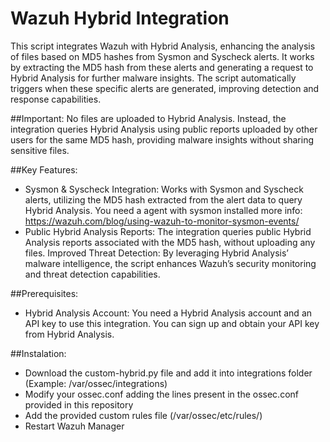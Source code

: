 # Wazuh Hybrid Integration

This script integrates Wazuh with Hybrid Analysis, enhancing the analysis of files based on MD5 hashes from Sysmon and Syscheck alerts. It works by extracting the MD5 hash from these alerts and generating a request to Hybrid Analysis for further malware insights. The script automatically triggers when these specific alerts are generated, improving detection and response capabilities.

##Important: No files are uploaded to Hybrid Analysis. Instead, the integration queries Hybrid Analysis using public reports uploaded by other users for the same MD5 hash, providing malware insights without sharing sensitive files.

##Key Features:
* Sysmon & Syscheck Integration: Works with Sysmon and Syscheck alerts, utilizing the MD5 hash extracted from the alert data to query Hybrid Analysis. You need a agent with sysmon installed more info: https://wazuh.com/blog/using-wazuh-to-monitor-sysmon-events/
* Public Hybrid Analysis Reports: The integration queries public Hybrid Analysis reports associated with the MD5 hash, without uploading any files.
Improved Threat Detection: By leveraging Hybrid Analysis’ malware intelligence, the script enhances Wazuh’s security monitoring and threat detection capabilities.

##Prerequisites:
* Hybrid Analysis Account: You need a Hybrid Analysis account and an API key to use this integration. You can sign up and obtain your API key from Hybrid Analysis.

##Instalation:
* Download the custom-hybrid.py file and add it into integrations folder (Example: /var/ossec/integrations)
* Modify your ossec.conf adding the lines present in the ossec.conf provided in this repository
* Add the provided custom rules file (/var/ossec/etc/rules/)
* Restart Wazuh Manager
